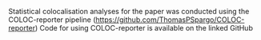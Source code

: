 Statistical colocalisation analyses for the paper was conducted using the COLOC-reporter pipeline (https://github.com/ThomasPSpargo/COLOC-reporter)
Code for using COLOC-reporter is available on the linked GitHub
